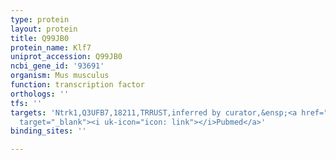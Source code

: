 ```yaml
---
type: protein
layout: protein
title: Q99JB0
protein_name: Klf7
uniprot_accession: Q99JB0
ncbi_gene_id: '93691'
organism: Mus musculus
function: transcription factor
orthologs: ''
tfs: ''
targets: 'Ntrk1,Q3UFB7,18211,TRRUST,inferred by curator,&ensp;<a href="https://www.ncbi.nlm.nih.gov/pubmed/?term=15937222%5Buid%5D+OR+29087512%5Buid%5D+OR+11245580%5Buid%5D"
  target="_blank"><i uk-icon="icon: link"></i>Pubmed</a>'
binding_sites: ''

---
```

